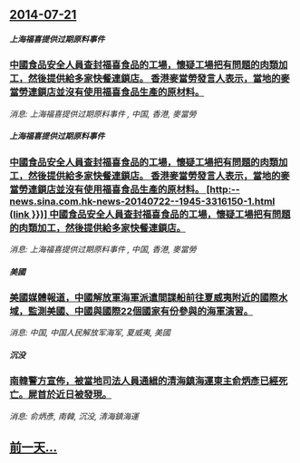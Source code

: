 ## [2014-07-21](/news/2014/07/21/index.md)

##### 上海福喜提供过期原料事件 
### [ 中國食品安全人員查封福喜食品的工場，懷疑工場把有問題的肉類加工，然後提供給多家快餐連鎖店。 香港麥當勞發言人表示，當地的麥當勞連鎖店並沒有使用福喜食品生產的原材料。 ](/news/2014/07/21/中國食品安全人員查封福喜食品的工場-懷疑工場把有問題的肉類加工-然後提供給多家快餐連鎖店-香港麥當勞發言人表示-當地.md)
_消息: 上海福喜提供过期原料事件 , 中国, 香港, 麥當勞_

##### 上海福喜提供过期原料事件 
### [ 中國食品安全人員查封福喜食品的工場，懷疑工場把有問題的肉類加工，然後提供給多家快餐連鎖店。 香港麥當勞發言人表示，當地的麥當勞連鎖店並沒有使用福喜食品生產的原材料。 [http:--news.sina.com.hk-news-20140722--1945-3316150-1.html (link }})] 中國食品安全人員查封福喜食品的工場，懷疑工場把有問題的肉類加工，然後提供給多家快餐連鎖店。](/news/2014/07/21/中國食品安全人員查封福喜食品的工場-懷疑工場把有問題的肉類加工-然後提供給多家快餐連鎖店-香港麥當勞發言人表示-當地.md)
_消息: 上海福喜提供过期原料事件 , 中国, 香港, 麥當勞_

##### 美國
### [ 美國媒體報道，中國解放軍海軍派遣間諜船前往夏威夷附近的國際水域，監測美國、中國與國際22個國家有份參與的海軍演習。](/news/2014/07/21/美國媒體報道-中國解放軍海軍派遣間諜船前往夏威夷附近的國際水域-監測美國-中國與國際22個國家有份參與的海軍演習.md)
_消息: 中国, 中国人民解放军海军, 夏威夷, 美國_

##### 沉没
### [南韓警方宣佈，被當地司法人員通緝的清海鎮海運東主俞炳彥已經死亡。屍首於近日被發現。](/news/2014/07/21/南韓警方宣佈-被當地司法人員通緝的清海鎮海運東主俞炳彥已經死亡-屍首於近日被發現.md)
_消息: 俞炳彥, 南韓, 沉没, 清海鎮海運_

## [前一天...](/news/2014/07/20/index.md)

